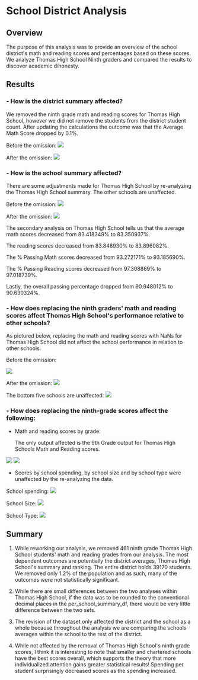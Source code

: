 # School District Analysis

## Overview
The purpose of this analysis was to provide an overview of the school district's math and reading scores and percentages based on these scores. We analyze Thomas High School Ninth graders and compared the results to discover academic dihonesty.


## **Results**


### - How is the district summary affected?
We removed the ninth grade math and reading scores for Thomas High School, however we did not remove the students from the district student count. After updating the calculations the outcome was that the Average Math Score dropped by 0.1%.

Before the omission:
<img src = "Resources/images/district_before.png"></img>

After the omission:
<img src="Resources/images/district_after.png" ></img>


### - How is the school summary affected?

There are some adjustments made for Thomas High School by re-analyzing the Thomas High School summary. The other schools are unaffected.

Before the omission:
<img src= "Resources/images/per_school_summary_before.png"> </img>


After the omission:
<img src = "Resources/images/per_school_summary_after.png"></img>

The secondary analysis on Thomas High School tells us that the average math scores decreased from 83.418349% to 83.350937%. 

The reading scores decreased from 83.848930% to 83.896082%. 

The % Passing Math scores decreased from 93.272171% to 
93.185690%.

The % Passing Reading scores decreased from 97.308869% to 97.018739%.

Lastly, the overall passing percentage dropped from 90.948012% to 90.630324%.


### - How does replacing the ninth graders' math and reading scores affect Thomas High School's performance relative to other schools?

As pictured below, replacing the math and reading scores with NaNs for Thomas High School did not affect the school performance in relation to other schools. 

Before the omission:

<img src = "Resources/images/top_five_before.png"></img>

After the omission:
<img src = "Resources/images/top_five_after.png"></img>

The bottom five schools are unaffected:
<img src = "Resources/images/bottom_five.png"></img>

### - How does replacing the ninth-grade scores affect the following:
- Math and reading scores by grade:

    The only output affected is the 9th Grade output for Thomas High Schools Math and Reading scores.         
        
<img src = "Resources/images/reading_scores_grades.png"></img>
<img src = "Resources/images/math_scores_grades.png"></img>

- Scores by school spending, by school size and by school type were unaffected by the re-analyzing the data.

School spending:
<img src = "Resources/images/spending_ranges.png"> </img>

School Size:
<img src = "Resources/images/school_size.png"> </img>

School Type:
<img src = "Resources/images/school_type.png"> </img>
## **Summary**

1. While reworking our analysis, we removed 461 ninth grade Thomas High School students' math and reading grades from our analysis. The most dependent outcomes are potentially the district averages, Thomas High School's summary and ranking. The entire district holds 39170 students. We removed only 1.2% of the population and as such, many of the outcomes were not statistically significant. 
    
2. While there are small differences between the two analyses within Thomas High School, if the data was to be rounded to the conventional decimal places in the per_school_summary_df, there would be very little difference between the two sets. 

3. The revision of the dataset only affected the district and the school as a whole because throughout the analysis we are comparing the schools averages within the school to the rest of the district.

4. While not affected by the removal of Thomas High School's ninth grade scores, I think it is interesting to note that smaller and chartered schools have the best scores overall, which supports the theory that more individualized attention gains greater statistical results! Spending per student surprisingly decreased scores as the spending increased.
